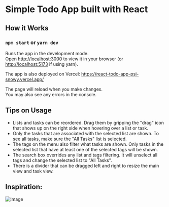 # Simple Todo App built with React

## How it Works

### `npm start` or `yarn dev`

Runs the app in the development mode.\
Open [http://localhost:3000](http://localhost:3000) to view it in your browser (or [http://localhost:5173](http://localhost:5173) if using yarn).

The app is also deployed on Vercel: https://react-todo-app-psi-snowy.vercel.app/

The page will reload when you make changes.\
You may also see any errors in the console.

## Tips on Usage
* Lists and tasks can be reordered. Drag them by gripping the "drag" icon that shows up on the right side when hovering over a list or task.
* Only the tasks that are associated with the selected list are shown. To see all tasks, make sure the "All Tasks" list is selected.
* The tags on the menu also filter what tasks are shown. Only tasks in the selected list that have at least one of the selected tags will be shown.
* The search box overrides any list and tags filtering. It will unselect all tags and change the selected list to "All Tasks".
* There is a divider that can be dragged left and right to resize the main view and task view.

## Inspiration:

![image](https://github.com/user-attachments/assets/55cf7980-e05c-4b5e-a1ca-1a9d01754dde)
